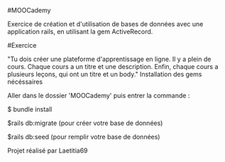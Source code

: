 #MOOCademy

Exercice de création et d'utilisation de bases de données avec une application rails, en utilisant la gem ActiveRecord.

#Exercice

"Tu dois créer une plateforme d'apprentissage en ligne. Il y a plein de cours. Chaque cours a un titre et une description. Enfin, chaque cours a plusieurs leçons, qui ont un titre et un body." Installation des gems nécéssaires

Aller dans le dossier 'MOOCademy' puis entrer la commande :

$ bundle install

$rails db:migrate (pour créer votre base de données)

$rails db:seed (pour remplir votre base de données)

Projet réalisé par Laetitia69